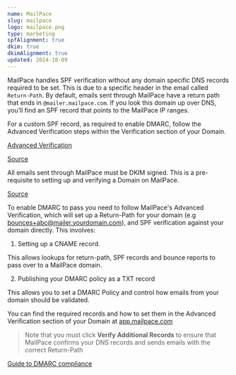 ```yaml
---
name: MailPace
slug: mailpace
logo: mailpace.png
type: marketing
spfAlignment: true
dkim: true
dkimAlignment: true
updated: 2024-10-09
---
```


<script>
  import DotsBadge from '$lib/mdsvex/dots-badge.svelte';
</script>
<Block title="SPF">

MailPace handles SPF verification without any domain specific DNS records required to be set. This is due to a specific header in the email called `Return-Path`. By default, emails sent through MailPace have a return path that ends in `@mailer.mailpace.com`. If you look this domain up over DNS, you’ll find an SPF record that points to the MailPace IP ranges.

For a custom SPF record, as required to enable DMARC, follow the Advanced Verification steps within the Verification section of your Domain.

[Advanced Verification](https://docs.mailpace.com/guide/verification#advanced-verification)

[Source](https://blog.mailpace.com/blog/whats-an-spf-record/)

</Block>

<Block title="DKIM">

All emails sent through MailPace must be DKIM signed. This is a pre-requisite to setting up and verifying a Domain on MailPace.

[Source](https://docs.mailpace.com/guide/verification)

</Block>

<Block title="DMARC">

To enable DMARC to pass you need to follow MailPace's Advanced Verification, which will set up a Return-Path for your domain (e.g bounces+abc@mailer.yourdomain.com), and SPF verification against your domain directly. This involves:

1. Setting up a CNAME record.

This allows lookups for return-path, SPF records and bounce reports to pass over to a MailPace domain.

2. Publishing your DMARC policy as a TXT record

This allows you to set a DMARC Policy and control how emails from your domain should be validated.

You can find the required records and how to set them in the Advanced Verification section of your Domain at [app.mailpace.com](https://app.mailpace.com)

> Note that you must click **Verify Additional Records** to ensure that MailPace confirms your DNS records and sends emails with the correct Return-Path

[Guide to DMARC compliance](https://dmarcwise.io/docs/guide-to-dmarc-compliance)

</Block>
